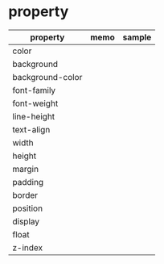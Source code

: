 # property

|property           | memo| sample |
|-------------------|-----|--------|
|color              |     |        |
|background         |     |        |
|background-color   |     |        |
|font-family        |     |        |
|font-weight        |     |        |
|line-height        |     |        |
|text-align         |     |        |
|width              |     |        |
|height             |     |        |
|margin             |     |        |
|padding            |     |        |
|border             |     |        |
|position           |     |        |
|display            |     |        |
|float              |     |        |
|z-index            |     |        |


